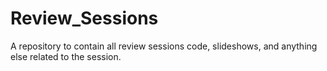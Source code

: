 # Review_Sessions
A repository to contain all review sessions code, slideshows, and anything else related to the session.
